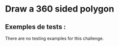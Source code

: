 # Draw a 360 sided polygon

## Exemples de tests :

There are no testing examples for this challenge.
